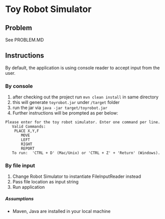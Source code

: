 # Toy Robot Simulator

## Problem
See PROBLEM.MD

## Instructions
By default, the application is using console reader to accept input from the user.

### By console 

1. after checking out the project run `mvn clean install` in same directory
2. this will generate `toyrobot.jar` under `/target` folder
3. run the jar via `java -jar target/toyrobot.jar`
4. Further instructions will be prompted as per below:

```
Please enter for the toy robot simulator. Enter one command per line.
   Valid Commands:
    PLACE X,Y,F
       MOVE
       LEFT
       RIGHT
       REPORT
   To run:  'CTRL + D' (Mac/Unix) or 'CTRL + Z' + 'Return' (Windows).
```

### By file input
1. Change Robot Simulator to instantiate FileInputReader instead
2. Pass file location as input string
3. Run application 


##### Assumptions
- Maven, Java are installed in your local machine

